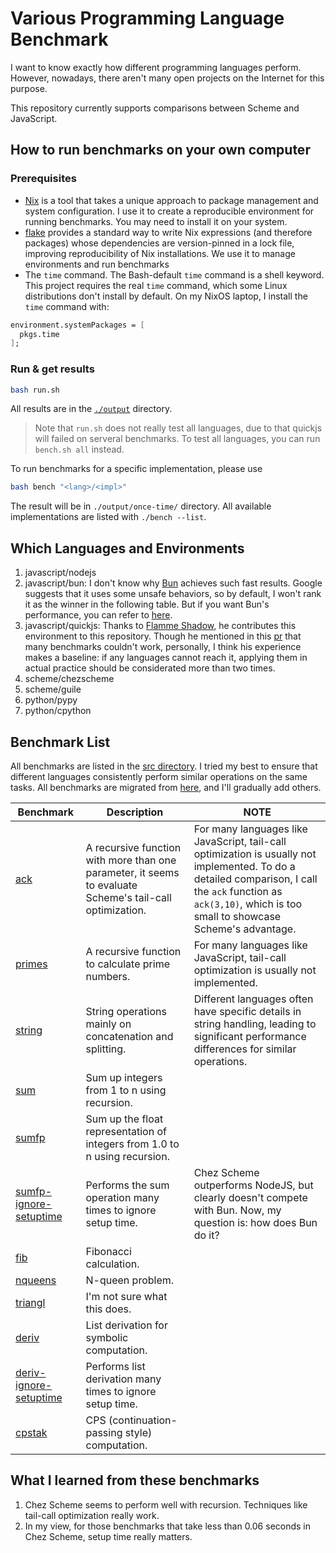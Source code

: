 # Various Programming Language Benchmark

I want to know exactly how different programming languages perform. However, nowadays, there aren't many open projects on the Internet for this purpose.

This repository currently supports comparisons between Scheme and JavaScript.

## How to run benchmarks on your own computer
### Prerequisites
* [Nix](https://nixos.org/) is a tool that takes a unique approach to package management and system configuration. I use it to create a reproducible environment for running benchmarks. You may need to install it on your system.
* [flake](https://nixos.wiki/wiki/flakes) provides a standard way to write Nix expressions (and therefore packages) whose dependencies are version-pinned in a lock file, improving reproducibility of Nix installations. We use it to manage environments and run benchmarks
* The `time` command. The Bash-default `time` command is a shell keyword. This project requires the real `time` command, which some Linux distributions don't install by default. On my NixOS laptop, I install the `time` command with:
```nix
environment.systemPackages = [
  pkgs.time
];
```

### Run & get results

```bash
bash run.sh
```
All results are in the [`./output`](./output) directory.
> Note that `run.sh` does not really test all languages, due to that quickjs will failed on serveral benchmarks. To test all languages, you can run `bench.sh all` instead.

To run benchmarks for a specific implementation, please use
```bash
bash bench "<lang>/<impl>"
```

The result will be in `./output/once-time/` directory.  All available implementations are listed with `./bench --list`.

## Which Languages and Environments
1. javascript/nodejs
2. javascript/bun: I don't know why [Bun](./language-environments/javascript/bun/) achieves such fast results. Google suggests that it uses some unsafe behaviors, so by default, I won't rank it as the winner in the following table. But if you want Bun's performance, you can refer to [here](./output/javascript-bun).
3. javascript/quickjs: Thanks to [Flamme Shadow](https://github.com/FlammeShadow), he contributes this environment to this repository. Though he mentioned in this [pr](https://github.com/ufo5260987423/various-program-languages-benchmark/pull/3) that many benchmarks couldn't work, personally, I think his experience makes a baseline: if any languages cannot reach it, applying them in actual practice should be considerated more than two times.
4. scheme/chezscheme
5. scheme/guile
6. python/pypy
7. python/cpython

## Benchmark List
All benchmarks are listed in the [src directory](./src). I tried my best to ensure that different languages consistently perform similar operations on the same tasks. All benchmarks are migrated from [here](https://github.com/ecraven/r7rs-benchmarks), and I'll gradually add others.

| Benchmark | Description | NOTE |
| --- | --- | --- | 
| [ack](./src/ack) | A recursive function with more than one parameter, it seems to evaluate Scheme's tail-call optimization. | For many languages like JavaScript, tail-call optimization is usually not implemented. To do a detailed comparison, I call the `ack` function as `ack(3,10)`, which is too small to showcase Scheme's advantage. | 
| [primes](./src/primes) | A recursive function to calculate prime numbers. | For many languages like JavaScript, tail-call optimization is usually not implemented. | 
| [string](./src/string) | String operations mainly on concatenation and splitting. | Different languages often have specific details in string handling, leading to significant performance differences for similar operations. | 
| [sum](./src/sum) | Sum up integers from 1 to n using recursion. |  | 
| [sumfp](./src/sumfp) | Sum up the float representation of integers from 1.0 to n using recursion. |  | 
| [sumfp-ignore-setuptime](./src/sumfp) | Performs the sum operation many times to ignore setup time. | Chez Scheme outperforms NodeJS, but clearly doesn't compete with Bun. Now, my question is: how does Bun do it? |
| [fib](./src/fib) | Fibonacci calculation. |  | 
| [nqueens](./src/nqueens) | N-queen problem. |  | 
| [triangl](./src/triangl) | I'm not sure what this does. |  | 
| [deriv](./src/deriv) | List derivation for symbolic computation. |  | 
| [deriv-ignore-setuptime](./src/deriv) | Performs list derivation many times to ignore setup time. |  | 
| [cpstak](./src/cpstak) | CPS (continuation-passing style) computation. |  | 

## What I learned from these benchmarks

1. Chez Scheme seems to perform well with recursion. Techniques like tail-call optimization really work.
2. In my view, for those benchmarks that take less than 0.06 seconds in Chez Scheme, setup time really matters.

